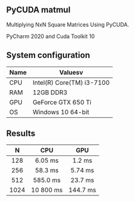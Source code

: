 ## PyCUDA matmul
Multiplying NxN Square Matrices Using PyCUDA.

PyCharm 2020 and Cuda Toolkit 10

## System configuration
| Name  | Valuesv |
| ------------- | ------------- |
| CPU | Intel(R) Core(TM) i3-7100  |
| RAM | 12GB DDR3  |
| GPU | GeForce GTX 650 Ti |  
| OS  |Windows 10 64-bit |

## Results
| N | CPU | GPU |
| :---: | :---: | :---: |
| 128 | 6.05 ms | 1.2 ms |
| 256 | 58.3 ms | 5.74 ms |
| 512 | 585.0 ms| 23.7 ms |
| 1024 | 10 800 ms | 144.7 ms |


